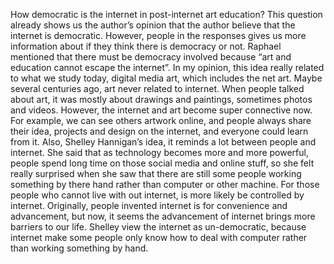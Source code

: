 <p> How democratic is the internet in post-internet art education? This question already shows us the author’s opinion that the author believe that the internet is democratic. However, people in the responses gives us more information about if they think there is democracy or not.
Raphael mentioned that there must be democracy involved because “art and education cannot escape the internet”. In my opinion, this idea really related to what we study today, digital media art, which includes the net art. Maybe several centuries ago, art never related to internet. When people talked about art, it was mostly about drawings and paintings, sometimes photos and videos. However, the internet and art become super connective now. For example, we can see others artwork online, and people always share their idea, projects and design on the internet, and everyone could learn from it.
Also, Shelley Hannigan’s idea, it reminds a lot between people and internet. She said that as technology becomes more and more powerful, people spend long time on those social media and online stuff, so she felt really surprised when she saw that there are still some people working something by there hand rather than computer or other machine. For those people who cannot live with out internet, is more likely be controlled by internet. Originally, people invented internet is for convenience and advancement, but now, it seems the advancement of internet brings more barriers to our life. Shelley view the internet as un-democratic, because internet make some people only know how to deal with computer rather than working something by hand.</p>

